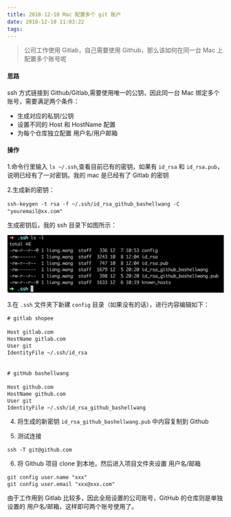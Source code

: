 ```yaml
---
title: 2018-12-10 Mac 配置多个 git 账户
date: 2018-12-10 11:03:22
tags:
---
```


> 公司工作使用 Gitlab，自己需要使用 Github，那么该如何在同一台 Mac 上配置多个账号呢

#### 思路

ssh 方式链接到 Github/Gitlab,需要使用唯一的公钥，因此同一台 Mac 绑定多个账号，需要满足两个条件：

- 生成对应的私钥/公钥
- 设置不同的 Host 和 HostName 配置
- 为每个仓库独立配置 用户名/用户邮箱

<!-- more -->

#### 操作

1.命令行里输入 `ls ~/.ssh`,查看目前已有的密钥，如果有 `id_rsa` 和 `id_rsa.pub`，说明已经有了一对密钥。我的 mac 是已经有了 Gitlab 的密钥

2.生成新的密钥：

`ssh-keygen -t rsa -f ~/.ssh/id_rsa_github_bashellwang -C "youremail@xx.com"`
	
生成密钥后，我的 ssh 目录下如图所示：
	
![file_in_ssh.jpg](2018-12-10-Mac-配置多个-git-账户/file_in_ssh.jpg)

3.在 `.ssh` 文件夹下新建 `config` 目录（如果没有的话），进行内容编辑如下：

```
# gitlab shopee
                                                             
Host gitlab.com
HostName gitlab.com
User git
IdentityFile ~/.ssh/id_rsa


# gitHub bashellwang
                                                                        
Host github.com
HostName github.com
User git
IdentityFile ~/.ssh/id_rsa_github_bashellwang
```

4. 将生成的新密钥 `id_rsa_github_bashellwang.pub` 中内容复制到 Github 

5. 测试连接

```
ssh -T git@github.com
```
6. 将 Github 项目 clone 到本地，然后进入项目文件夹设置 用户名/邮箱

```
git config user.name "xxx"
git config user.email "xxx@xxx.com"
```

由于工作用到 Gitlab 比较多，因此全局设置的公司账号，GitHub 的仓库则是单独设置的 用户名/邮箱，这样即可两个账号使用了。
